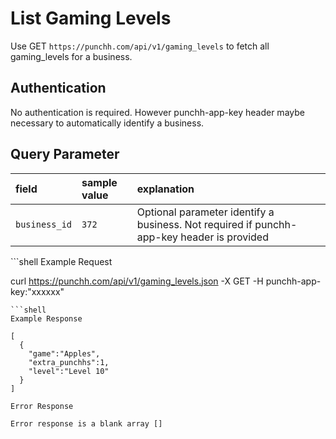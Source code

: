 # List Gaming Levels

<p>Use GET <code>https://punchh.com/api/v1/gaming_levels</code> to fetch all gaming_levels for a business.</p>
<h2><a aria-hidden="true" href="#authentication" class="anchor" id="user-content-authentication"><span class="octicon octicon-link"></span></a>Authentication</h2>
<p>No authentication is required. However punchh-app-key header maybe necessary to automatically identify a business.</p>
<h2><a aria-hidden="true" href="#query-parameter" class="anchor" id="user-content-query-parameter"><span class="octicon octicon-link"></span></a>Query Parameter</h2>
<table>
  <thead>
    <tr>
      <th align="left"><strong>field</strong></th>
      <th align="left"><strong>sample value</strong></th>
      <th align="left"><strong>explanation</strong></th>
    </tr>
  </thead>
  <tbody>
    <tr>
      <td align="left"><code>business_id</code></td>
      <td align="left"><code>372</code></td>
      <td align="left">Optional parameter identify a business. Not required if punchh-app-key header is provided</td>
    </tr>
  </tbody>
</table>
```shell
Example Request

curl https://punchh.com/api/v1/gaming_levels.json -X GET -H punchh-app-key:"xxxxxx"
```
```shell
Example Response

[
  {
    "game":"Apples",
    "extra_punchhs":1,
    "level":"Level 10"
  }
]
```
```shell
Error Response

Error response is a blank array []
```